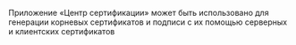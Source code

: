 Приложение «Центр сертификации» может быть использовано для генерации корневых сертификатов и подписи с их помощью серверных и клиентских сертификатов
